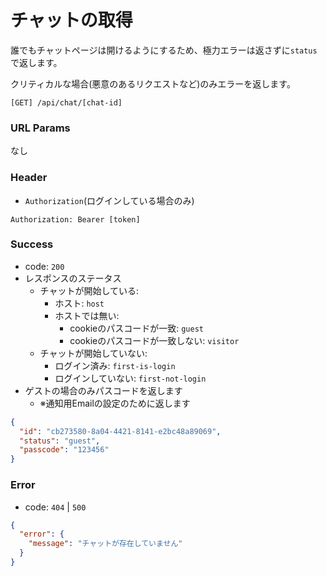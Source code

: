 # チャットの取得

誰でもチャットページは開けるようにするため、極力エラーは返さずに`status`で返します。

クリティカルな場合(悪意のあるリクエストなど)のみエラーを返します。

```
[GET] /api/chat/[chat-id]
```

### URL Params

なし

### Header

- `Authorization`(ログインしている場合のみ)

```text
Authorization: Bearer [token]
```

### Success

- code: `200`
- レスポンスのステータス
    - チャットが開始している:
        - ホスト: `host`
        - ホストでは無い:
            - cookieのパスコードが一致: `guest`
            - cookieのパスコードが一致しない: `visitor`
    - チャットが開始していない:
        - ログイン済み: `first-is-login`
        - ログインしていない: `first-not-login`
- ゲストの場合のみパスコードを返します
    - ※通知用Emailの設定のために返します

```json
{
  "id": "cb273580-8a04-4421-8141-e2bc48a89069",
  "status": "guest",
  "passcode": "123456"
}
```

### Error

- code: `404` | `500`

```json
{
  "error": {
    "message": "チャットが存在していません"
  }
}
```
